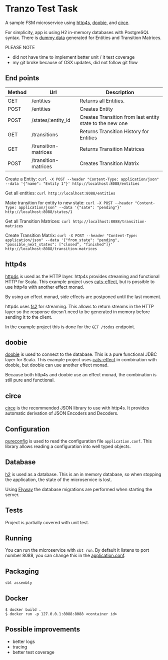 # Tranzo Test Task
A sample FSM microservice using [http4s](http://http4s.org/), [doobie](http://tpolecat.github.io/doobie/),
and [circe](https://github.com/circe/circe).

For simplicity, app is using H2 in-memory databases with PostgreSQL syntax.
There is [dummy data](src/main/resources/db/migration/V1__create_todo.sql) generated for Entities and Transition Matrices.

PLEASE NOTE
- did not have time to implement better unit / it test coverage
- my git broke because of OSX updates, did not follow git flow

## End points

Method | Url                     | Description
------ | -----------             | -----------
GET    | /entities               | Returns all Entities.
POST   | /entities               | Creates Entity
POST   | /states/:entity_id      | Creates Transition from last entity state to the new one
GET    | /transitions            | Returns Transition History for Entities
GET    | /transition-matrices    | Returns Transition Matrices 
POST   | /transition-matrices    | Creates Transition Matrix  

Create a Entity:
```curl -X POST --header "Content-Type: application/json" --data '{"name": "Entity 1"}' http://localhost:8088/entities```

Get all entities:
```curl http://localhost:8088/entities```

Make transition for entity to new state:
```curl -X POST --header "Content-Type: application/json" --data '{"sate": "pending"}' http://localhost:8088/states/1```

Get all Transition Matrices:
```curl http://localhost:8088/transition-matrices```

Create Transition Matrix:
```curl -X POST --header "Content-Type: application/json" --data '{"from_state": "pending", "possible_next_states": ["closed", "finished"]}' http://localhost:8088/transition-matrices```

## http4s
[http4s](http://http4s.org/) is used as the HTTP layer. http4s provides streaming and functional HTTP for Scala.
This example project uses [cats-effect](https://github.com/typelevel/cats-effect), but is possible to use
http4s with another effect monad.

By using an effect monad, side effects are postponed until the last moment.

http4s uses [fs2](https://github.com/functional-streams-for-scala/fs2) for streaming. This allows to return
streams in the HTTP layer so the response doesn't need to be generated in memory before sending it to the client.

In the example project this is done for the `GET /todos` endpoint.

## doobie
[doobie](http://tpolecat.github.io/doobie/) is used to connect to the database. This is a pure functional JDBC layer for Scala.
This example project uses [cats-effect](https://github.com/typelevel/cats-effect) in combination with doobie,
but doobie can use another effect monad.

Because both http4s and doobie use an effect monad, the combination is still pure and functional.

## circe
[circe](https://github.com/circe/circe) is the recommended JSON library to use with http4s. It provides
automatic derivation of JSON Encoders and Decoders.

## Configuration
[pureconfig](https://github.com/pureconfig/pureconfig) is used to read the configuration file `application.conf`.
This library allows reading a configuration into well typed objects.

## Database
[h2](http://www.h2database.com/) is used as a database. This is an in memory database, so when stopping the application, the state of the
microservice is lost.

Using [Flyway](https://flywaydb.org/) the database migrations are performed when starting the server.

## Tests
Project is partially covered with unit test.

## Running
You can run the microservice with `sbt run`. By default it listens to port number 8088, you can change
this in the [application.conf](src/main/resources/application.conf).

## Packaging
`sbt assembly`

## Docker
```
$ docker build .
$ docker run -p 127.0.0.1:8088:8088 <container id>
```

## Possible improvements
- better logs
- tracing
- better test coverage
